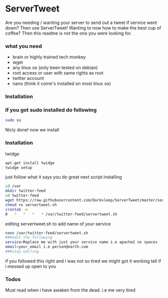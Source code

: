# ServerTweet
Are you needing / wanting your server to send out a tweet if service went down? Then use ServerTweet! Wanting to now how to make the best cup of coffee? Then this readme is not the one you were looking for.

### what you need
  - brain or highly trained tech monkey
  - wget
  - any linux os (only been tested on debian)
  - root access or user with same rights as root
  - twitter account
  - nano (think it come's installed on most linux os)

### Installation
### if you got sudo installed do following
```sh
sudo su 
```
Nicly done!
now we install
### Installation
twidge
```sh
apt-get install twidge
twidge setup
```
just follow what it says you do great
next script installing
```sh
cd /var
mkdir twitter-feed
cd twitter-feed
wget https://raw.githubusercontent.com/Darksleep/ServerTweet/master/servertweet.sh
chmod +x servertweet.sh
crontab -e
0   *   *   *   * /var/twitter-feed/servertweet.sh
```

editing servertweet.sh to add name of your service
```sh
nano /var/twitter-feed/servertweet.sh
###edit the following
service=Replace me with just your service name i.e apache2 no spaces
email=your_email i.e person@earth.com
###stop editing
```
if you followed this right and i was not so tired we might got it working tell if i messed up open to you 

### Todos
Must read when i have awaken from the dead. i.e me very tired
